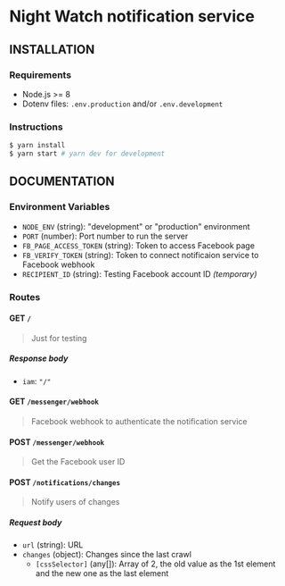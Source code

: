 # Night Watch notification service

## INSTALLATION

### Requirements

- Node.js >= 8
- Dotenv files: `.env.production` and/or `.env.development`

### Instructions

```bash
$ yarn install
$ yarn start # yarn dev for development
```

## DOCUMENTATION

### Environment Variables

- `NODE_ENV` (string): "development" or "production" environment
- `PORT` (number): Port number to run the server
- `FB_PAGE_ACCESS_TOKEN` (string): Token to access Facebook page
- `FB_VERIFY_TOKEN` (string): Token to connect notificaion service to Facebook webhook
- `RECIPIENT_ID` (string): Testing Facebook account ID _(temporary)_

### Routes

#### GET `/`

> Just for testing

##### Response body

- `iam`: `"/"`

#### GET `/messenger/webhook`

> Facebook webhook to authenticate the notification service

#### POST `/messenger/webhook`

> Get the Facebook user ID

#### POST `/notifications/changes`

> Notify users of changes

##### Request body

- `url` (string): URL
- `changes` (object): Changes since the last crawl
  - `[cssSelector]` (any[]): Array of 2, the old value as the 1st element and the new one as the last element
